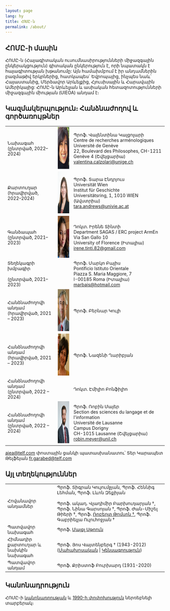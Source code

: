 ```yaml
---
layout: page
lang: hy
title: ՀՈՄԸ-ն
permalink: /about/
---
```


## ՀՈՄԸ-ի մասին

ՀՈՄԸ-ն (Հայագիտական ուսումնասիրությունների միջազգային ընկերակցություն) գիտական ընկերություն է, որի նպատակն է հայագիտության խթանումը: Այն համախմբում է իր անդամներին բազմաթիվ երկրներից, հատկապես` Եվրոպայից,  ինչպես նաև՝ Հայաստանից, Մերձավոր Արևելքից, Հյուսիսային և Հարավային Ամերիկայից: ՀՈՄԸ-ն Արևելյան և ասիական հետազոտությունների միջազգային միության (UIEOA) անդամ է։

## Կազմակերպություն։ Հանձնաժողով և գործառույթներ

|        |        |        |
|--------|--------|--------|
| Նախագահ<br>(ընտրված, 2022–2024)  |<img src="/assets/vc.png" height="132">| Պրոֆ. Վալենտինա Կալցոլարի<br>Centre de recherches arménologiques<br>Université de Genève<br>22, Boulevard des Philosophes, CH-1211 Genève 4 (Շվեյցարիա)<br>valentina.calzolari@unige.ch  |
| Քարտուղար<br>(հրավիրված, 2022–2024) |<img src="/assets/ta.png" height="132">| Պրոֆ. Տարա Էնդրյուս <br>Universität Wien<br>Institut für Geschichte<br>Universitätsring, 1, 1010 WIEN (Ավստրիա)<br>tara.andrews@univie.ac.at  |
| Գանձապահ<br>(ընտրված, 2021–2023) |<img src="/assets/it.png" height="132">| Դոկտ. Իրենե Տինտի<br>Department SAGAS / ERC project ArmEn<br>Via San Gallo 10<br>University of Florence (Իտալիա)<br>irene.tinti.82@gmail.com |
| Տեղեկագրի խմբագիր<br><br>(ընտրված, 2021–2023) || Պրոֆ. Մարկո Բայիս<br>Pontificio Istituto Orientale<br>Piazza S. Maria Maggiore, 7<br>I-00185 Roma (Իտալիա)<br>marbais@hotmail.com |
| Հանձնաժողովի անդամ<br>(հրավիրված, 2021 – 2023) |<img src="/assets/bc.png" height="132">| Պրոֆ. Բերնար Կուլի |
| Հանձնաժողովի անդամ<br>(հրավիրված, 2021 – 2023) |<img src="/assets/ng.jpeg" height="132">| Պրոֆ. Նազենի Ղարիբյան |
| Հանձնաժողովի անդամ<br>(ընտրված, 2022 – 2024) || Դոկտ. Էմիլիո Բոնֆիլիո |
| Հանձնաժողովի անդամ<br>(ընտրված, 2022 – 2024) |<img src="/assets/meyer_portrait_small.jpg" height="132">| Պրոֆ. Ռոբին Մայեր<br>Section des sciences du langage et de l'information<br>Université de Lausanne<br>Campus Dorigny<br>CH-1015 Lausanne (Շվեյցարիա)<br>robin.meyer@unil.ch | 

aiea@telf.com փոստային ցանկի պատասխանատու՝ Տեր Կարապետ Թելֆեյան fr.garabed@telf.com

## Այլ տեղեկություններ

| | |
|-|-|
| Հովանավոր անդամներ      |  Պրոֆ. Տիգրան Կույումջյան, Պրոֆ. Հեննիգ Լեհման, Պրոֆ. Լևոն Զեքիյան<br> <br>Պրոֆ. ակադ. Վլադիմիր Բարխուդարյան †, Պրոֆ. Նինա Գարսոյան †, Պրոֆ. Ժան-Միշել Թիերի †, Պրոֆ. [Ռոբերտ Թոմսոն †](/public/Thomson-Obituary.pdf), Պրոֆ. Գաբրիելլա Ուլուհոջյան †  |
| Պատվավոր նախագահ      |  Պրոֆ. [Մայքլ Սթոուն](http://apocryphalstone.com/) |
| Հիմնադիր քարտուղար և նախկին նախագահ  |  Պրոֆ. Յոս Վայտենբերգ † (1943-2012) ([Մահախոսական](/public/WeitenbergObituary2.pdf) \| [Կենսագրություն](/public/WeitenbergBibliography2.pdf)) |
| Պատվավոր անդամ         |  Պրոֆ. Քրիստոֆ Բուրխարդ (1931-2020) |

## Կանոնադրություն

ՀՈՄԸ-ի [կանոնադրության](/public/AIEA-Statuts.pdf) և [1990-ի փոփոխություն](/public/AIEA-Amendement.pdf) ներռեբնելի տարբերակ։
